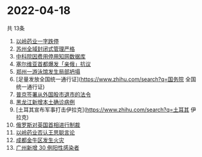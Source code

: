 # 2022-04-18
  共 13条

  <!-- BEGIN -->
  <!-- 最后更新时间:Mon Apr 18 2022 10:14:27 GMT+0000 (Coordinated Universal Time) -->
  1. [以岭药业一字跌停](https://www.zhihu.com/search?q=以岭药业一字跌停)
1. [苏州全域封闭式管理严格](https://www.zhihu.com/search?q=苏州封闭式管理)
1. [中科院因费用停用知网数据库](https://www.zhihu.com/search?q=中科院停用知网数据库)
1. [塞尔维亚首都爆发「亲俄」抗议](https://www.zhihu.com/search?q=塞尔维亚亲俄抗议)
1. [郑州一游泳馆发生局部坍塌](https://www.zhihu.com/search?q=郑州游泳馆坍塌)
1. [足量发放全国统一通行证](https://www.zhihu.com/search?q=国务院 全国统一通行证)
1. [普京签署从外国股市退市的法令](https://www.zhihu.com/search?q=俄公司从外国股市退市)
1. [黑龙江新增本土确诊病例](https://www.zhihu.com/search?q=黑龙江新增本土确诊)
1. [土耳其宣布军事打击伊拉克](https://www.zhihu.com/search?q=土耳其 伊拉克)
1. [俄罗斯对英国首相进行制裁](https://www.zhihu.com/search?q=俄罗斯对英国首相制裁)
1. [以岭药业否认王思聪言论](https://www.zhihu.com/search?q=以岭药业回应)
1. [成都金牛区发生火灾](https://www.zhihu.com/search?q=成都金牛区火灾)
1. [广州新增 30 例阳性感染者](https://www.zhihu.com/search?q=广州新增)
  <!-- END -->
  